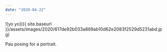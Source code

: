 ```yaml
---
date: "2020-04-22"
---
```


![yo yo]({{ site.baseurl }}/assets/images/2020/617de92b033a869ab10d62e2083f2529d5231abd.jpg)

Pau posing for a portrait.
